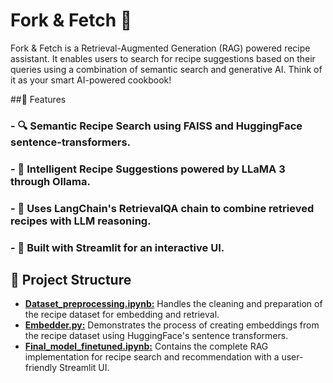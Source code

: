 # Fork & Fetch 🍴
Fork & Fetch is a Retrieval-Augmented Generation (RAG) powered recipe assistant. It enables users to search for recipe suggestions based on their queries using a combination of semantic search and generative AI. Think of it as your smart AI-powered cookbook!

##📌 Features
### - 🔍 Semantic Recipe Search using FAISS and HuggingFace sentence-transformers.

### - 🍳 Intelligent Recipe Suggestions powered by LLaMA 3 through Ollama.

### - 🧠 Uses LangChain's RetrievalQA chain to combine retrieved recipes with LLM reasoning.

### - 🎨 Built with Streamlit for an interactive UI.


## 📂 Project Structure
- [**Dataset_preprocessing.ipynb:**](https://github.com/Kr1mson/ForknFetch/blob/main/Dataset_preprocessing.ipynb) Handles the cleaning and preparation of the recipe dataset for embedding and retrieval.
- [**Embedder.py:**](https://github.com/Kr1mson/ForknFetch/blob/main/embedder.py) Demonstrates the process of creating embeddings from the recipe dataset using HuggingFace's sentence transformers.
- [**Final_model_finetuned.ipynb:**](https://github.com/Kr1mson/ForknFetch/blob/main/Fork%26Fetch.py) Contains the complete RAG implementation for recipe search and recommendation with a user-friendly Streamlit UI.
